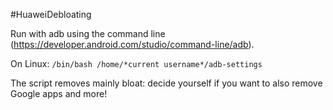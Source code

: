 #HuaweiDebloating

Run with adb using the command line (https://developer.android.com/studio/command-line/adb).

On Linux:
`/bin/bash /home/*current username*/adb-settings`

The script removes mainly bloat: decide yourself if you want to also remove Google apps and more!
